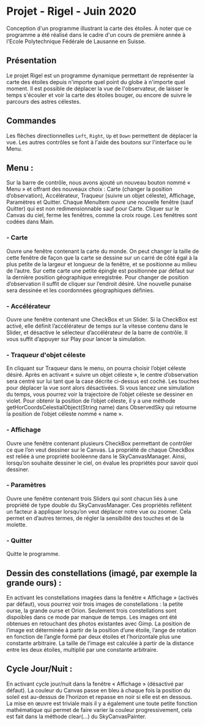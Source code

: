 # Projet - Rigel - Juin 2020
Conception d'un programme illustrant la carte des étoiles. À noter que ce programme a été réalisé dans le cadre d'un 
cours de première année à l'Ecole Polytechnique Fédérale de Lausanne en Suisse.

## Présentation
Le projet Rigel est un programme dynamique permettant de représenter la carte des étoiles depuis n'importe quel point 
du globe à n'importe quel moment. Il est possible de déplacer la vue de l'observateur, de laisser le temps s'écouler et
voir la carte des étoiles bouger, ou encore de suivre le parcours des astres célestes. 

## Commandes
Les flèches directionnelles `Left`, `Right`, `Up` et `Down` permettent de déplacer la vue. Les autres contrôles se font
à l'aide des boutons sur l'interface ou le Menu.

## Menu :
Sur la barre de contrôle, nous avons ajouté un nouveau bouton nommé « Menu » et offrant des nouveaux choix : Carte 
(changer la position d’observation), Accélérateur, Traqueur (suivre un objet céleste), Affichage, Paramètres et 
Quitter. Chaque MenuItem ouvre une nouvelle fenêtre (sauf Quitter) qui est non redimensionnable sauf pour Carte. 
Cliquer sur le Canvas du ciel, ferme les fenêtres, comme la croix rouge. Les fenêtres sont codées dans Main.

### - Carte
Ouvre une fenêtre contenant la carte du monde. On peut changer la taille de cette fenêtre de façon que la carte se 
dessine sur un carré de côté égal à la plus petite de la largeur et longueur de la fenêtre, et se positionne au milieu
de l’autre. Sur cette carte une petite épingle est positionnée par défaut sur la dernière position géographique 
enregistrée. Pour changer de position d’observation il suffit de cliquer sur l’endroit désiré. Une nouvelle punaise 
sera dessinée et les coordonnées géographiques définies.

### - Accélérateur
Ouvre une fenêtre contenant une CheckBox et un Slider. Si la CheckBox est activé, elle définit l’accélérateur de temps
sur la vitesse contenu dans le Slider, et désactive le sélecteur d’accélérateur de la barre de contrôle. Il vous suffit
d’appuyer sur Play pour lancer la simulation.

### - Traqueur d'objet céleste
En cliquant sur Traqueur dans le menu, on pourra choisir l’objet céleste désiré. Après en activant « suivre un objet 
céleste », le centre d’observation sera centré sur lui tant que la case décrite ci-dessus est coché. Les touches pour 
déplacer la vue sont alors désactivées. Si vous lancez une simulation du temps, vous pourrez voir la trajectoire de 
l’objet céleste se dessiner en violet. Pour obtenir la position de l’objet céleste, il y a une méthode 
getHorCoordsCelestialObject(String name) dans ObservedSky qui retourne la position de l’objet céleste nommé « name ».

### - Affichage
Ouvre une fenêtre contenant plusieurs CheckBox permettant de contrôler ce que l’on veut dessiner sur le Canvas. La 
propriété de chaque CheckBox est reliée à une propriété booléenne dans le SkyCanvasManager. Ainsi, lorsqu’on souhaite 
dessiner le ciel, on évalue les propriétés pour savoir quoi dessiner.

### - Paramètres
Ouvre une fenêtre contenant trois Sliders qui sont chacun liés à une propriété de type double du SkyCanvasManager. Ces 
propriétés reflètent un facteur à appliquer lorsqu’on veut déplacer notre vue ou zoomer. Cela permet en d’autres 
termes, de régler la sensibilité des touches et de la molette.

### - Quitter 
Quitte le programme.

## Dessin des constellations (imagé, par exemple la grande ours) :
En activant les constellations imagées dans la fenêtre « Affichage » (activés par défaut), vous pourrez voir trois 
images de constellations : la petite ourse, la grande ourse et Orion. Seulement trois constellations sont dispoibles 
dans ce mode par manque de temps. Les images ont été obtenues en retouchant des photos existantes avec Gimp. La
position de l’image est déterminée à partir de la position d’une étoile, l’ange de rotation en fonction de l’angle 
formé par deux étoiles et l’horizontale plus une constante arbitraire. La taille de l’image est calculée à partir de la
distance entre les deux étoiles, multiplié par une constante arbitraire.

## Cycle Jour/Nuit :
En activant cycle jour/nuit dans la fenêtre « Affichage » (désactivé par défaut). La couleur du Canvas passe en bleu à
chaque fois la position du soleil est au-dessus de l’horizon et repasse en noir si elle est en dessous. La mise en 
œuvre est triviale mais il y a également une toute petite fonction mathématique qui permet de faire varier la couleur 
progressivement, cela est fait dans la méthode clear(…) du SkyCanvasPainter.